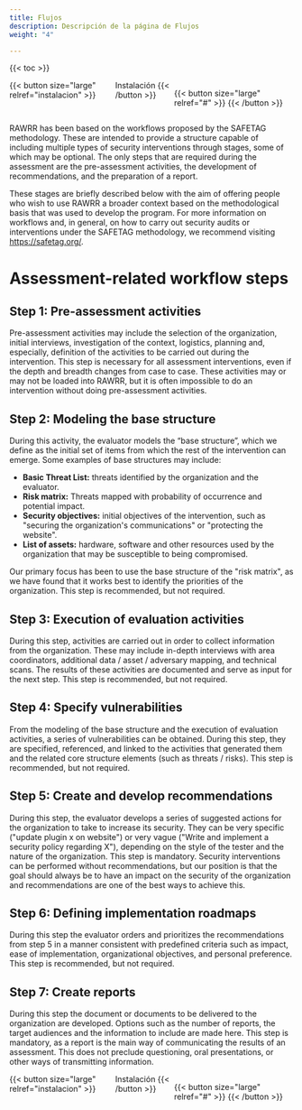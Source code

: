 ```yaml
---
title: Flujos
description: Descripción de la página de Flujos
weight: "4"

---
```

{{< toc >}}

<div style="display: flex; justify-content: space-between">
{{< button size="large" relref="instalacion" >}} <i class="arrow left"></i> Instalación  {{< /button >}}

{{< button size="large" relref="#" >}} <i class="arrow right"></i>{{< /button >}}
</div>

RAWRR has been based on the workflows proposed by the SAFETAG methodology. These are intended to provide a structure capable of including multiple types of security interventions through stages, some of which may be optional. The only steps that are required during the assessment are the pre-assessment activities, the development of recommendations, and the preparation of a report. 

These stages are briefly described below with the aim of offering people who wish to use RAWRR a broader context based on the methodological basis that was used to develop the program. For more information on workflows and, in general, on how to carry out security audits or interventions under the SAFETAG methodology, we recommend visiting https://safetag.org/. 


# Assessment-related workflow steps 

## Step 1: Pre-assessment activities 

Pre-assessment activities may include the selection of the organization, initial interviews, investigation of the context, logistics, planning and, especially, definition of the activities to be carried out during the intervention. This step is necessary for all assessment interventions, even if the depth and breadth changes from case to case. These activities may or may not be loaded into RAWRR, but it is often impossible to do an intervention without doing pre-assessment activities. 

## Step 2: Modeling the base structure 

During this activity, the evaluator models the “base structure”, which we define as the initial set of items from which the rest of the intervention can emerge. Some examples of base structures may include: 

- **Basic Threat List:** threats identified by the organization and the evaluator.
- **Risk matrix:** Threats mapped with probability of occurrence and potential impact.
- **Security objectives:** initial objectives of the intervention, such as "securing the organization's communications" or "protecting the website". 
- **List of assets:** hardware, software and other resources used by the organization that may be susceptible to being compromised. 

Our primary focus has been to use the base structure of the "risk matrix", as we have found that it works best to identify the priorities of the organization. This step is recommended, but not required. 

## Step 3: Execution of evaluation activities 

During this step, activities are carried out in order to collect information from the organization. These may include in-depth interviews with area coordinators, additional data / asset / adversary mapping, and technical scans. The results of these activities are documented and serve as input for the next step. This step is recommended, but not required. 

## Step 4: Specify vulnerabilities 

From the modeling of the base structure and the execution of evaluation activities, a series of vulnerabilities can be obtained. During this step, they are specified, referenced, and linked to the activities that generated them and the related core structure elements (such as threats / risks). This step is recommended, but not required. 

## Step 5: Create and develop recommendations 

During this step, the evaluator develops a series of suggested actions for the organization to take to increase its security. They can be very specific ("update plugin x on website") or very vague ("Write and implement a security policy regarding X"), depending on the style of the tester and the nature of the organization. This step is mandatory. Security interventions can be performed without recommendations, but our position is that the goal should always be to have an impact on the security of the organization and recommendations are one of the best ways to achieve this. 

## Step 6: Defining implementation roadmaps 

During this step the evaluator orders and prioritizes the recommendations from step 5 in a manner consistent with predefined criteria such as impact, ease of implementation, organizational objectives, and personal preference. This step is recommended, but not required. 

## Step 7: Create reports 

During this step the document or documents to be delivered to the organization are developed. Options such as the number of reports, the target audiences and the information to include are made here. This step is mandatory, as a report is the main way of communicating the results of an assessment. This does not preclude questioning, oral presentations, or other ways of transmitting information. 

<div style="display: flex; justify-content: space-between">
{{< button size="large" relref="instalacion" >}} <i class="arrow left"></i> Instalación  {{< /button >}}

{{< button size="large" relref="#" >}} <i class="arrow right"></i>{{< /button >}}
</div>